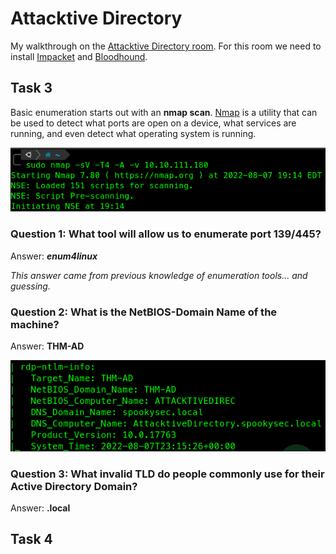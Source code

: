 # Attacktive Directory

My walkthrough on the [Attacktive Directory room](https://tryhackme.com/room/attacktivedirectory). For this room we need to install [Impacket](../../general/attack-and-defense/tools/impacket.md) and [Bloodhound](../../general/attack-and-defense/tools/bloodhound.md).

## Task 3

Basic enumeration starts out with an **nmap scan**. [Nmap](../../general/networking/nmap.md) is a utility that can be used to detect what ports are open on a device, what services are running, and even detect what operating system is running.

![](<../../.gitbook/assets/image (1) (1) (2).png>)

### Question 1: What tool will allow us to enumerate port 139/445?

Answer: _**enum4linux**_

_This answer came from previous knowledge of enumeration tools... and guessing._

### Question 2: What is the NetBIOS-Domain Name of the machine?

Answer: **THM-AD**

![](<../../.gitbook/assets/image (2) (2) (1).png>)

### Question 3: What invalid TLD do people commonly use for their Active Directory Domain?

Answer: **.local**

## Task 4

